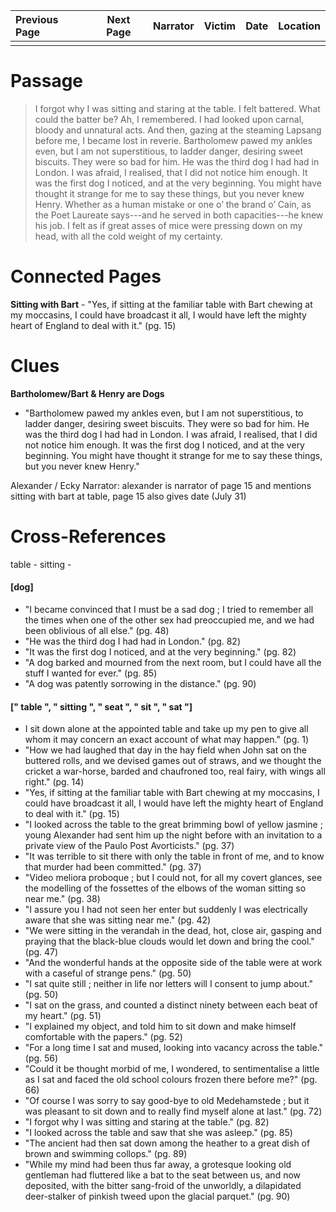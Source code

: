 | Previous Page | Next Page | Narrator | Victim | Date | Location |
|:--------------|:---------:|---------:|-------:|-----:|---------:|
|               |           |          |        |      |          |

# Passage
>I forgot why I was sitting and staring at the table. I felt battered. What could the batter be? Ah, I remembered. I had looked upon carnal, bloody and unnatural acts. And then, gazing at the steaming Lapsang before me, I became lost in reverie. Bartholomew pawed my ankles even, but I am not superstitious, to ladder danger, desiring sweet biscuits. They were so bad for him. He was the third dog I had had in London. I was afraid, I realised, that I did not notice him enough. It was the first dog I noticed, and at the very beginning. You might have thought it strange for me to say these things, but you never knew Henry. Whether as a human mistake or one o’ the brand o’ Cain, as the Poet Laureate says---and he served in both capacities---he knew his job. I felt as if great asses of mice were pressing down on my head, with all the cold weight of my certainty. 
# Connected Pages
**Sitting with Bart** - "Yes, if sitting at the familiar table with Bart chewing at my moccasins, I could have broadcast it all, I would have left the mighty heart of England to deal with it." (pg. 15)

# Clues
**Bartholomew/Bart & Henry are Dogs**
* "Bartholomew pawed my ankles even, but I am not superstitious, to ladder danger, desiring sweet biscuits. They were so bad for him. He was the third dog I had had in London. I was afraid, I realised, that I did not notice him enough. It was the first dog I noticed, and at the very beginning. You might have thought it strange for me to say these things, but you never knew Henry."

Alexander / Ecky Narrator: alexander is narrator of page 15 and mentions sitting with bart at table, page 15 also gives date (July 31)

# Cross-References
table - 
sitting -


#### [dog]
* "I became convinced that I must be a sad dog ; I tried to remember all the times when one of the other sex had preoccupied me, and we had been oblivious of all else." (pg. 48)
* "He was the third dog I had had in London." (pg. 82)
* "It was the first dog I noticed, and at the very beginning." (pg. 82)
* "A dog barked and mourned from the next room, but I could have all the stuff I wanted for ever." (pg. 85)
* "A dog was patently sorrowing in the distance." (pg. 90)

#### [" table ", " sitting ", " seat ", " sit ", " sat "]
* I sit down alone at the appointed table and take up my pen to give all whom it may concern an exact account of what may happen." (pg. 1)
* "How we had laughed that day in the hay field when John sat on the buttered rolls, and we devised games out of straws, and we thought the cricket a war-horse, barded and chaufroned too, real fairy, with wings all right." (pg. 14)
* "Yes, if sitting at the familiar table with Bart chewing at my moccasins, I could have broadcast it all, I would have left the mighty heart of England to deal with it." (pg. 15)
* "I looked across the table to the great brimming bowl of yellow jasmine ; young Alexander had sent him up the night before with an invitation to a private view of the Paulo Post Avorticists." (pg. 37)
* "It was terrible to sit there with only the table in front of me, and to know that murder had been committed." (pg. 37)
* "Video meliora proboque ; but I could not, for all my covert glances, see the modelling of the fossettes of the elbows of the woman sitting so near me." (pg. 38)
* "I assure you I had not seen her enter but suddenly I was electrically aware that she was sitting near me." (pg. 42)
* "We were sitting in the verandah in the dead, hot, close air, gasping and praying that the black-blue clouds would let down and bring the cool." (pg. 47)
* "And the wonderful hands at the opposite side of the table were at work with a caseful of strange pens." (pg. 50)
* "I sat quite still ; neither in life nor letters will I consent to jump about." (pg. 50)
* "I sat on the grass, and counted a distinct ninety between each beat of my heart." (pg. 51)
* "I explained my object, and told him to sit down and make himself comfortable with the papers." (pg. 52)
* "For a long time I sat and mused, looking into vacancy across the table." (pg. 56)
* "Could it be thought morbid of me, I wondered, to sentimentalise a little as I sat and faced the old school colours frozen there before me?" (pg. 66)
* "Of course I was sorry to say good-bye to old Medehamstede ; but it was pleasant to sit down and to really find myself alone at last." (pg. 72)
* "I forgot why I was sitting and staring at the table." (pg. 82)
* "I looked across the table and saw that she was asleep." (pg. 85)
* "The ancient had then sat down among the heather to a great dish of brown and swimming collops." (pg. 89)
* "While my mind had been thus far away, a grotesque looking old gentleman had fluttered like a bat to the seat between us, and now deposited, with the bitter sang-froid of the unworldly, a dilapidated deer-stalker of pinkish tweed upon the glacial parquet." (pg. 90)
